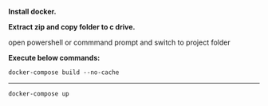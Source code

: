 **Install docker.**

**Extract zip and copy folder to c drive.**

open powershell or commmand prompt and switch to project folder

**Execute below commands:**

`docker-compose build --no-cache`
****
`docker-compose up`

